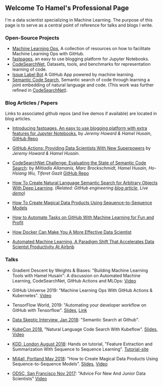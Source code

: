 ## Welcome To Hamel's Professional Page

I'm a data scientist specializing in Machine Learning.  The purpose of this page is to serve as a central point of reference for talks and blogs I write. 


### Open-Source Projects

- [Machine Learning Ops](https://mlops-github.com/), A collection of resources on how to facilitate Machine Learning Ops with GitHub.
- [fastpages](https://github.com/fastai/fastpages), an easy to use blogging platform for Jupyter Notebooks.
- [CodeSearchNet](https://github.com/github/CodeSearchNet), Datasets, tools, and benchmarks for representation learning of code. 
- [Issue Label Bot](https://github.com/machine-learning-apps/Issue-Label-Bot) A GitHub App powered by machine learning.
- [Semantic Code Search](https://github.com/hamelsmu/code_search), Semantic search of code through learning a joint embedding of natural language and code. (This work was further refined in [CodeSearchNet](https://github.com/github/CodeSearchNet)).

### Blog Articles / Papers
Links to associated github repos (and live demos if available) are located in blog articles.

- [Introducing fastpages, An easy to use blogging platform with extra features for Jupyter Notebooks.](https://fastpages.fast.ai/fastpages/jupyter/2020/02/21/introducing-fastpages.html) by _Jeremy Howard & Hamel Husain_, [GitHub Repo](https://github.com/fastai/fastpages)

- [GitHub Actions: Providing Data Scientists With New Superpowers](https://fastpages.fast.ai/actions/markdown/2020/03/06/fastpages-actions.html) by _Jeremy Howard & Hamel Husain_.

- [CodeSearchNet Challenge: Evaluating the State of Semantic Code Search](https://arxiv.org/abs/1909.09436): by _Miltiadis Allamanis, Marc Brockschmidt, Hamel Husain, Ho-Hsiang Wu, Tiferet Gazit_ [GitHub Repo](https://github.com/github/codesearchnet)

- [How To Create Natural Language Semantic Search for Arbitrary Objects With Deep Learning](https://medium.com/@hamelhusain/semantic-code-search-3cd6d244a39c).  (_Related: GitHub engineering_ [_blog article_](https://githubengineering.com/towards-natural-language-semantic-code-search/),  _Live_ [_demo_](https://experiments.github.com/semantic-code-search))

- [How To Create Magical Data Products Using Sequence-to-Sequence Models](https://towardsdatascience.com/how-to-create-data-products-that-are-magical-using-sequence-to-sequence-models-703f86a231f8)

- [How to Automate Tasks on GitHub With Machine Learning for Fun and Profit](https://medium.com/@hamelhusain/mlapp-419f90e8f007?source=friends_link&sk=760e18a2d6e60999d7eb2887352a92a8)

- [How Docker Can Make You A More Effective Data Scientist](https://towardsdatascience.com/how-docker-can-help-you-become-a-more-effective-data-scientist-7fc048ef91d5)

- [Automated Machine Learning, A Paradigm Shift That Accelerates Data Scientst Productivity At Airbnb](https://medium.com/airbnb-engineering/automated-machine-learning-a-paradigm-shift-that-accelerates-data-scientist-productivity-airbnb-f1f8a10d61f8)


### Talks

- Gradient Descent by Weights & Biases: "Building Machine Learning Tools with Hamel Husain": A discussion on Automated Machine Learning, CodeSearchNet, GitHub Actions and MLOps: [Video](https://youtu.be/TMe8xz4cUKs)

- GitHub Universe 2019: "Machine Learning Ops With GitHub Actions & Kubernetes".  [Video](https://youtu.be/Ll50l3fsoYs)

- TensorFlow World, 2019: "Automating your developer workflow on GitHub with Tensorflow".  [Slides](http://bit.ly/tf-github), [Link](https://conferences.oreilly.com/tensorflow/tf-ca-2019/public/schedule/detail/78380)

- [Data Skeptic Interview, Jan 2018](http://dataskeptic.com/blog/episodes/2019/semantic-search-at-github):  "Semantic Search at Github".

- [KubeCon 2018](https://events.linuxfoundation.org/events/kubecon-cloudnativecon-north-america-2018/), "Natural Language Code Search With Kubeflow". [Slides](https://docs.google.com/presentation/d/1jHE61fAqZNgaDrpItk5L_tCzLU0DuL86rCz4yAKz4Ss/edit?usp=sharing), [Video](https://www.youtube.com/watch?v=SF77UBvfTHU)

- [KDD, London August 2018](http://www.kdd.org/kdd2018/):  Hands on tutorial, "Feature Extraction and Summarization With Sequence to Sequence Learning".  [Tutorial-site](https://kddseq2seq.com/)

 - [Ml4all, Portland May 2018](http://ml4all.org/): "How to Create Magical Data Products Using Sequence-to-Sequence Models".  [Slides](https://docs.google.com/presentation/d/1pqkOWcIjpaXJPiP3_MT9KrdiZd0LoAWxh6Ei28i4CM8/edit?usp=sharing),  [Video](https://www.youtube.com/watch?v=t063URlwyFM)
 
 - [ODSC, San Francisco Nov 2017](https://old.opendatascience.com/conferences/advice-for-new-and-junior-data-scientists-hamel-husain-l-odsc-west-2017/): "Advice For New And Junior Data Scientists" [Video](https://www.youtube.com/watch?v=eDK1R6tpZlA&feature=youtu.be)
 
